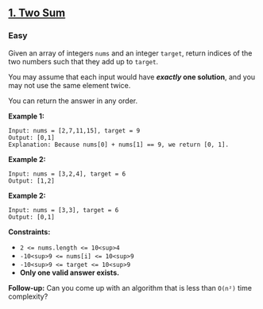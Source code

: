 ## [1. Two Sum](https://leetcode.com/problems/two-sum/)

### Easy

Given an array of integers `nums` and an integer `target`, return indices of the two numbers such that they add up to `target`.

You may assume that each input would have **_exactly_ one solution**, and you may not use the same element twice.

You can return the answer in any order.

**Example 1:**

```
Input: nums = [2,7,11,15], target = 9
Output: [0,1]
Explanation: Because nums[0] + nums[1] == 9, we return [0, 1].
```

**Example 2:**

```
Input: nums = [3,2,4], target = 6
Output: [1,2]
```

**Example 2:**

```
Input: nums = [3,3], target = 6
Output: [0,1]
```

**Constraints:**

- `2 <= nums.length <= 10<sup>4`
- `-10<sup>9 <= nums[i] <= 10<sup>9`
- `-10<sup>9 <= target <= 10<sup>9`
- **Only one valid answer exists.**

**Follow-up:** Can you come up with an algorithm that is less than `O(n²)` time complexity?
